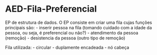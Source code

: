 # AED-Fila-Preferencial

EP de estrutura de dados.
O EP consiste em criar uma fila cujas funções principais são:
    - inserir pessoa na fila (tomando cuidado com a idade da pessoa, ou seja, é preferencial ou não?)
    - atendimento da pessoa (remoção)
    - desistencia da pessoa (outro tipo de remoção)

Fila utilizada:
    - circular
    - duplamente encadeada
    - nó cabeça
